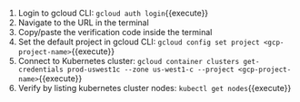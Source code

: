 1. Login to gcloud CLI: 
`gcloud auth login`{{execute}}
2. Navigate to the URL in the terminal
3. Copy/paste the verification code inside the terminal
4. Set the default project in gcloud CLI:
`gcloud config set project <gcp-project-name>`{{execute}}
5. Connect to Kubernetes cluster:
`gcloud container clusters get-credentials prod-uswest1c --zone us-west1-c --project <gcp-project-name>`{{execute}}
6. Verify by listing kubernetes cluster nodes:
`kubectl get nodes`{{execute}}